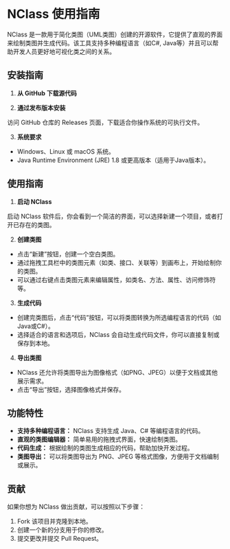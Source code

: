 # NClass 使用指南

NClass 是一款用于简化类图（UML类图）创建的开源软件，它提供了直观的界面来绘制类图并生成代码。该工具支持多种编程语言（如C#, Java等）并且可以帮助开发人员更好地可视化类之间的关系。

## 安装指南

1. **从 GitHub 下载源代码**

  
2. **通过发布版本安装**

访问 GitHub 仓库的 Releases 页面，下载适合你操作系统的可执行文件。


3. **系统要求**

- Windows、Linux 或 macOS 系统。
- Java Runtime Environment (JRE) 1.8 或更高版本（适用于Java版本）。

## 使用指南

1. **启动 NClass**

启动 NClass 软件后，你会看到一个简洁的界面，可以选择新建一个项目，或者打开已存在的类图。

2. **创建类图**

- 点击“新建”按钮，创建一个空白类图。
- 通过拖拽工具栏中的类图元素（如类、接口、关联等）到画布上，开始绘制你的类图。
- 可以通过右键点击类图元素来编辑属性，如类名、方法、属性、访问修饰符等。

3. **生成代码**

- 创建完类图后，点击“代码”按钮，可以将类图转换为所选编程语言的代码（如Java或C#）。
- 选择适合的语言和选项后，NClass 会自动生成代码文件，你可以直接复制或保存到本地。

4. **导出类图**

- NClass 还允许将类图导出为图像格式（如PNG、JPEG）以便于文档或其他展示需求。
- 点击“导出”按钮，选择图像格式并保存。

## 功能特性

- **支持多种编程语言：** NClass 支持生成 Java、C# 等编程语言的代码。
- **直观的类图编辑器：** 简单易用的拖拽式界面，快速绘制类图。
- **代码生成：** 根据绘制的类图生成相应的代码，帮助加快开发过程。
- **类图导出：** 可以将类图导出为 PNG、JPEG 等格式图像，方便用于文档编制或展示。

## 贡献

如果你想为 NClass 做出贡献，可以按照以下步骤：

1. Fork 该项目并克隆到本地。
2. 创建一个新的分支用于你的修改。
3. 提交更改并提交 Pull Request。
